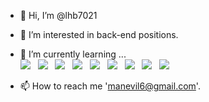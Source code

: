 - 👋 Hi, I’m @lhb7021
- 👀 I’m interested in back-end positions.
- 🌱 I’m currently learning ...  
  <img src="https://img.shields.io/badge/JavaScript-F7DF1E?style=flat-square&logo=JavaScript&logoColor=black"/> &nbsp; 
<img src="https://img.shields.io/badge/Python-3776AB?style=flat-square&logo=Python&logoColor=white"/> &nbsp; 
<img src="https://img.shields.io/badge/TypeScript-3178C6?style=flat-square&logo=TypeScript&logoColor=white"/> &nbsp; 
<img src="https://img.shields.io/badge/Node.js-339933?style=flat-square&logo=Node.js&logoColor=white"/> &nbsp;
<img src="https://img.shields.io/badge/Express-1572B6?style=flat-square&logo=EXPRESS&logoColor=red"/> &nbsp;
<img src="https://img.shields.io/badge/MySQL-4479A1?style=flat-square&logo=MySQL&logoColor=white"/> &nbsp;
<img src="https://img.shields.io/badge/MongoDB-47A248?style=flat-square&logo=MongoDB&logoColor=white"/> &nbsp;
<img src="https://img.shields.io/badge/Chai-A30701?style=flat-square&logo=Chai&logoColor=white"/> &nbsp;
<img src="https://img.shields.io/badge/Amazon AWS-232F3E?style=flat-square&logo=Amazon%20AWS&logoColor=white"/> &nbsp; 

- 📫 How to reach me 'manevil6@gmail.com'.

<!---
lhb7021/lhb7021 is a ✨ special ✨ repository because its `README.md` (this file) appears on your GitHub profile.
You can click the Preview link to take a look at your changes.
--->

